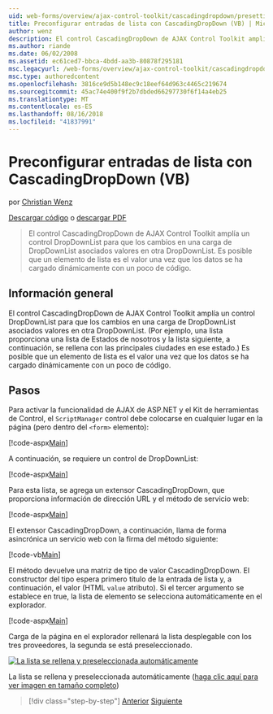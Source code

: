 ```yaml
---
uid: web-forms/overview/ajax-control-toolkit/cascadingdropdown/presetting-list-entries-with-cascadingdropdown-vb
title: Preconfigurar entradas de lista con CascadingDropDown (VB) | Microsoft Docs
author: wenz
description: El control CascadingDropDown de AJAX Control Toolkit amplía un control DropDownList para que los cambios en una carga de DropDownList asociados valores en anoth...
ms.author: riande
ms.date: 06/02/2008
ms.assetid: ec61ced7-bbca-4bdd-aa3b-80878f295181
msc.legacyurl: /web-forms/overview/ajax-control-toolkit/cascadingdropdown/presetting-list-entries-with-cascadingdropdown-vb
msc.type: authoredcontent
ms.openlocfilehash: 3816ce9d5b148ec9c18eef64d963c4465c219674
ms.sourcegitcommit: 45ac74e400f9f2b7dbded66297730f6f14a4eb25
ms.translationtype: MT
ms.contentlocale: es-ES
ms.lasthandoff: 08/16/2018
ms.locfileid: "41837991"
---
```

<a name="presetting-list-entries-with-cascadingdropdown-vb"></a>Preconfigurar entradas de lista con CascadingDropDown (VB)
====================
por [Christian Wenz](https://github.com/wenz)

[Descargar código](http://download.microsoft.com/download/9/0/7/907760b1-2c60-4f81-aeb6-ca416a573b0d/cascadingdropdown2.vb.zip) o [descargar PDF](http://download.microsoft.com/download/2/d/c/2dc10e34-6983-41d4-9c08-f78f5387d32b/CascadingDropDown2VB.pdf)

> El control CascadingDropDown de AJAX Control Toolkit amplía un control DropDownList para que los cambios en una carga de DropDownList asociados valores en otra DropDownList. Es posible que un elemento de lista es el valor una vez que los datos se ha cargado dinámicamente con un poco de código.


## <a name="overview"></a>Información general

El control CascadingDropDown de AJAX Control Toolkit amplía un control DropDownList para que los cambios en una carga de DropDownList asociados valores en otra DropDownList. (Por ejemplo, una lista proporciona una lista de Estados de nosotros y la lista siguiente, a continuación, se rellena con las principales ciudades en ese estado.) Es posible que un elemento de lista es el valor una vez que los datos se ha cargado dinámicamente con un poco de código.

## <a name="steps"></a>Pasos

Para activar la funcionalidad de AJAX de ASP.NET y el Kit de herramientas de Control, el `ScriptManager` control debe colocarse en cualquier lugar en la página (pero dentro del `<form>` elemento):

[!code-aspx[Main](presetting-list-entries-with-cascadingdropdown-vb/samples/sample1.aspx)]

A continuación, se requiere un control de DropDownList:

[!code-aspx[Main](presetting-list-entries-with-cascadingdropdown-vb/samples/sample2.aspx)]

Para esta lista, se agrega un extensor CascadingDropDown, que proporciona información de dirección URL y el método de servicio web:

[!code-aspx[Main](presetting-list-entries-with-cascadingdropdown-vb/samples/sample3.aspx)]

El extensor CascadingDropDown, a continuación, llama de forma asincrónica un servicio web con la firma del método siguiente:

[!code-vb[Main](presetting-list-entries-with-cascadingdropdown-vb/samples/sample4.vb)]

El método devuelve una matriz de tipo de valor CascadingDropDown. El constructor del tipo espera primero título de la entrada de lista y, a continuación, el valor (HTML `value` atributo). Si el tercer argumento se establece en true, la lista de elemento se selecciona automáticamente en el explorador.

[!code-aspx[Main](presetting-list-entries-with-cascadingdropdown-vb/samples/sample5.aspx)]

Carga de la página en el explorador rellenará la lista desplegable con los tres proveedores, la segunda se está preseleccionado.


[![La lista se rellena y preseleccionada automáticamente](presetting-list-entries-with-cascadingdropdown-vb/_static/image2.png)](presetting-list-entries-with-cascadingdropdown-vb/_static/image1.png)

La lista se rellena y preseleccionada automáticamente ([haga clic aquí para ver imagen en tamaño completo](presetting-list-entries-with-cascadingdropdown-vb/_static/image3.png))

> [!div class="step-by-step"]
> [Anterior](using-cascadingdropdown-with-a-database-vb.md)
> [Siguiente](using-auto-postback-with-cascadingdropdown-vb.md)
